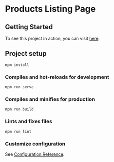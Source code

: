 # Products Listing Page

## Getting Started

To see this project in action, you can visit [here](https://leventkamber.github.io/products-listing-page/).

## Project setup
```
npm install
```

### Compiles and hot-reloads for development
```
npm run serve
```

### Compiles and minifies for production
```
npm run build
```

### Lints and fixes files
```
npm run lint
```

### Customize configuration
See [Configuration Reference](https://cli.vuejs.org/config/).
